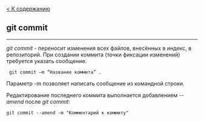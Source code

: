 [ < К содержанию](./readme.md)

## git commit
---
*git commit* - переносит изменения всех файлов, внесённых в индекс, в репозиторий. При создании коммита (точки фиксации изменений) требуется указать сообщение.

```bash-
 git commit –m “Название коммита” . 
```

Параметр -m позволяет написать сообщение из командной строки.

Редактирование последнего коммита выполнается добавлением *--amend* после *git commit*:

```
git commit --amend -m "Комментарий к коммиту"
```